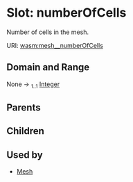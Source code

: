 
# Slot: numberOfCells


Number of cells in the mesh.

URI: [wasm:mesh__numberOfCells](https://w3id.org/itk/wasmmesh__numberOfCells)


## Domain and Range

None &#8594;  <sub>1..1</sub> [Integer](types/Integer.md)

## Parents


## Children


## Used by

 * [Mesh](Mesh.md)
